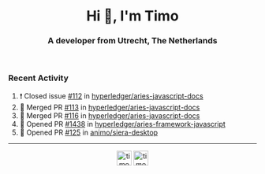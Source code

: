 <h1 align="center">Hi 👋, I'm Timo</h1>
<h3 align="center">A developer from Utrecht, The Netherlands</h3>
<br/>
<!-- https://github.com/rahuldkjain/github-profile-readme-generator --!>

<!--  <p align="left"><img src="https://github-readme-stats.vercel.app/api?username=timoglastra&show_icons=true&count_private=true&" alt="timoglastra" /></p> --!>

<!--
Github language stats
<p align="left"><img src="https://github-readme-stats.vercel.app/api/top-langs/?username=timoglastra&layout=compact" alt="timoglastra" /><p>
-->

<!-- Codestats language stats -->
<!-- <p align="left"><img src="https://codestats-readme.vercel.app/api/top-langs/?username=timoglastra&layout=compact&language_count=12" alt="timoglastra" /><p>    --!>
  
<h3>Recent Activity</h3>

<!--START_SECTION:activity-->
1. ❗️ Closed issue [#112](https://github.com/hyperledger/aries-javascript-docs/issues/112) in [hyperledger/aries-javascript-docs](https://github.com/hyperledger/aries-javascript-docs)
2. 🎉 Merged PR [#113](https://github.com/hyperledger/aries-javascript-docs/pull/113) in [hyperledger/aries-javascript-docs](https://github.com/hyperledger/aries-javascript-docs)
3. 🎉 Merged PR [#116](https://github.com/hyperledger/aries-javascript-docs/pull/116) in [hyperledger/aries-javascript-docs](https://github.com/hyperledger/aries-javascript-docs)
4. 💪 Opened PR [#1438](https://github.com/hyperledger/aries-framework-javascript/pull/1438) in [hyperledger/aries-framework-javascript](https://github.com/hyperledger/aries-framework-javascript)
5. 💪 Opened PR [#125](https://github.com/animo/siera-desktop/pull/125) in [animo/siera-desktop](https://github.com/animo/siera-desktop)
<!--END_SECTION:activity-->

---

<p align="center">
<a href="https://twitter.com/timoglastra" target="blank"><img align="center" src="https://cdn.jsdelivr.net/npm/simple-icons@3.0.1/icons/twitter.svg" alt="timoglastra" height="30" width="30" /></a>
<a href="https://linkedin.com/in/timoglastra" target="blank"><img align="center" src="https://cdn.jsdelivr.net/npm/simple-icons@3.0.1/icons/linkedin.svg" alt="timoglastra" height="30" width="30" /></a>
</p>



